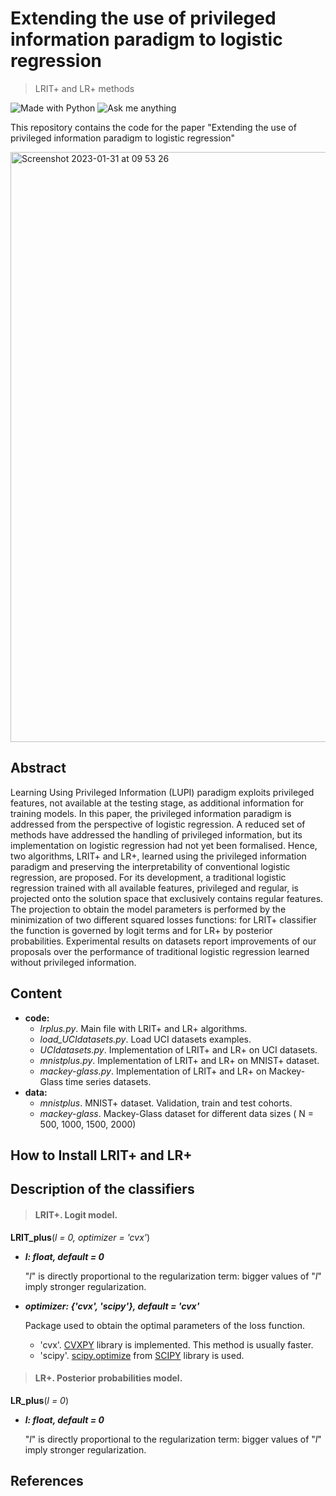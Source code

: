 # Extending the use of privileged information paradigm to logistic regression
> LRIT+ and LR+ methods

[python-img]: https://img.shields.io/badge/Made%20with-Python-blue
[ama-img]: https://img.shields.io/badge/Ask%20me-anything-yellowgreen

![Made with Python][python-img]
![Ask me anything][ama-img]

This repository contains the code for the paper "Extending the use of privileged information paradigm to logistic regression"

<img width="944" alt="Screenshot 2023-01-31 at 09 53 26" src="https://user-images.githubusercontent.com/63496191/215713753-297dd1c8-5147-4357-903a-2465ff702941.png">


## Abstract

Learning Using Privileged Information (LUPI) paradigm exploits privileged features, not available at the testing stage, as additional information for training models. In this paper, the privileged information paradigm is addressed from the perspective of logistic regression. A reduced set of methods have addressed the handling of privileged information, but its implementation on logistic regression had not yet been formalised. Hence, two algorithms, LRIT+ and LR+, learned using the privileged information paradigm and preserving the interpretability of conventional logistic regression, are proposed. For its development, a traditional logistic regression trained with all available features, privileged and regular, is projected onto the solution space that exclusively contains regular features. The projection to obtain the model parameters is performed by the minimization of two different squared losses functions: for LRIT+ classifier the function is governed by logit terms and for LR+  by posterior probabilities. Experimental results on datasets report improvements of our proposals over the performance of traditional logistic regression learned without privileged information.


## Content

- **code:**
  - _lrplus.py_. Main file with LRIT+ and LR+ algorithms.
  - _load_UCIdatasets.py_. Load UCI datasets examples.
  - _UCIdatasets.py_. Implementation of LRIT+ and LR+ on UCI datasets.
  - _mnistplus.py_. Implementation of LRIT+ and LR+ on MNIST+ dataset.
  - _mackey-glass.py_. Implementation of LRIT+ and LR+ on Mackey-Glass time series datasets.
- **data:**
  - _mnistplus_. MNIST+ dataset. Validation, train and test cohorts.
  - _mackey-glass_.   Mackey-Glass dataset for different data sizes ( N = 500, 1000, 1500, 2000)



## How to Install LRIT+ and LR+






## Description of the classifiers

> #### LRIT+. Logit model.

**LRIT_plus**(_l = 0, optimizer = 'cvx'_)

  - **_l: float, default = 0_**
  
    "_l_" is directly proportional to the regularization term: bigger values of "_l_" imply stronger regularization.
    
  - **_optimizer: {'cvx', 'scipy'}, default = 'cvx'_**
  
    Package used to obtain the optimal parameters of the loss function.
    - 'cvx'. [CVXPY](https://www.cvxpy.org/tutorial/intro/index.html) library is implemented. This method is usually faster.
    - 'scipy'. [scipy.optimize](https://docs.scipy.org/doc/scipy/reference/generated/scipy.optimize.minimize.html) from [SCIPY](https://docs.scipy.org/doc/scipy/index.html) library is used.

> #### LR+. Posterior probabilities model.

**LR_plus**(_l = 0_)

  - **_l: float, default = 0_**
  
    "_l_" is directly proportional to the regularization term: bigger values of "_l_" imply stronger regularization.
    

## References
  
  
  
  

